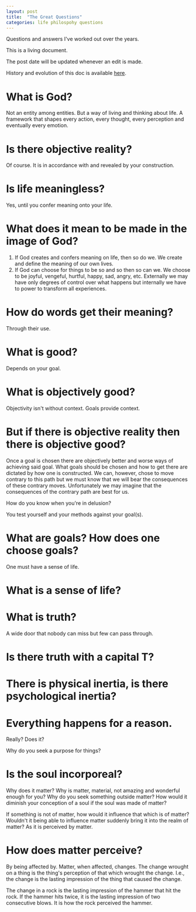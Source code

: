 ```yaml
---
layout: post
title:  "The Great Questions"
categories: life philospohy questions
---
```


Questions and answers I've worked out over the years.

This is a living document.

The post date will be updated whenever an edit is made.

History and evolution of this doc is available [here](https://github.com/tantaman/tantaman.github.io/commits/master/_posts/2020-05-20-The-Great-Questions.markdown).

# What is God?

Not an entity among entities. But a way of living and thinking about life. A framework that shapes every action, every thought, every perception and eventually every emotion.

# Is there objective reality?

Of course. It is in accordance with and revealed by your construction.

# Is life meaningless?

Yes, until you confer meaning onto your life.

# What does it mean to be made in the image of God?

1. If God creates and confers meaning on life, then so do we. We create and define the meaning of our own lives.
2. If God can choose for things to be so and so then so can we. We choose to be joyful, vengeful, hurtful, happy, sad, angry, etc. Externally we may have only degrees of control over what happens but internally we have to power to transform all experiences.

# How do words get their meaning?

Through their use.

# What is good?

Depends on your goal.

# What is objectively good?

Objectivity isn't without context. Goals provide context.

# But if there is objective reality then there is objective good?

Once a goal is chosen there are objectively better and worse ways of achieving said goal.
What goals should be chosen and how to get there are dictated by how one is constructed. We can, however, chose to move contrary to this path but we must know that we will bear the consequences of these contrary moves. Unfortunately we may imagine that the consequences of the contrary path are best for us.

How do you know when you're in delusion?

You test yourself and your methods against your goal(s). 

# What are goals? How does one choose goals?

One must have a sense of life.

# What is a sense of life?

# What is truth?

A wide door that nobody can miss but few can pass through.

# Is there truth with a capital T?

# There is physical inertia, is there psychological inertia?

# Everything happens for a reason.

Really? Does it?

Why do you seek a purpose for things?

# Is the soul incorporeal?

Why does it matter? Why is matter, material, not amazing and wonderful enough for you? Why do you seek something outside matter? How would it diminish your conception of a soul if the soul was made of matter?

If something is not of matter, how would it influence that which is of matter? Wouldn't it being able to influence matter suddenly bring it into the realm of matter? As it is perceived by matter.

# How does matter perceive?

By being affected by. Matter, when affected, changes. The change wrought on a thing is the thing's perception of that which wrought the change. I.e., the change is the lasting impression of the thing that caused the change.

The change in a rock is the lasting impression of the hammer that hit the rock. If the hammer hits twice, it is the lasting impression of two consecutive blows. It is how the rock perceived the hammer.